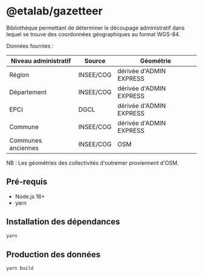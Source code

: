 # @etalab/gazetteer

Bibliothèque permettant de déterminer le découpage administratif dans lequel se trouve des coordonnées géographiques au format WGS-84.

Données fournies :

| Niveau administratif | Source | Géométrie |
| --- | --- | --- |
| Région | INSEE/COG | dérivée d'ADMIN EXPRESS |
| Département | INSEE/COG | dérivée d'ADMIN EXPRESS |
| EPCI | DGCL | dérivée d'ADMIN EXPRESS |
| Commune | INSEE/COG | dérivée d'ADMIN EXPRESS |
| Communes anciennes | INSEE/COG | OSM |

NB : Les géométries des collectivités d'outremer proviennent d'OSM.

## Pré-requis

- Node.js 16+
- yarn

## Installation des dépendances

```bash
yarn
```

## Production des données

```bash
yarn build
```
